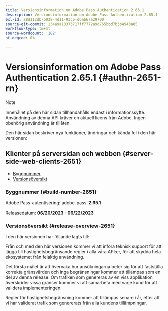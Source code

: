 ```yaml
---
title: Versionsinformation om Adobe Pass Authentication 2.65.1
description: Versionsinformation om Adobe Pass Authentication 2.65.1
exl-id: 28d112db-b038-4d11-93c5-d6ab67a29700
source-git-commit: 134a9a13373717ff7772a9d765bbd7b3b4943a85
workflow-type: tm+mt
source-wordcount: '182'
ht-degree: 0%

---
```


# Versionsinformation om Adobe Pass Authentication 2.65.1 {#authn-2651-rn}

>[!NOTE]
>
>Innehållet på den här sidan tillhandahålls endast i informationssyfte. Användning av denna API kräver en aktuell licens från Adobe. Ingen obehörig användning är tillåten.

Den här sidan beskriver nya funktioner, ändringar och kända fel i den här versionen:

## Klienter på serversidan och webben {#server-side-web-clients-2651}

* [Byggnummer](#build-number-2651)
* [Versionsöversikt](#release-overview-2651)

### Byggnummer {#build-number-2651}

Adobe Pass-autentisering: adobe-pass-**2.65.1**

Releasedatum: **06/20/2023 - 06/22/2023**

### Versionsöversikt {#release-overview-2651}

I den här versionen har följande lagts till:

Från och med den här versionen kommer vi att införa teknisk support för att lägga till hastighetsbegränsande regler i alla våra API:er, för att skydda hela ekosystemet från felaktig användning.

Det första målet är att övervaka hur ansökningarna beter sig för att fastställa korrekta gränsvärden och inga begränsningar kommer att tillämpas som en del av denna release. Om trafiken som genereras av en viss applikation överskrider vissa gränser kommer vi att samarbeta med varje kund för att validera implementeringen.

Regler för hastighetsbegränsning kommer att tillämpas senare i år, efter att vi har validerat trafik som genererats från alla kundens tillämpningar.
